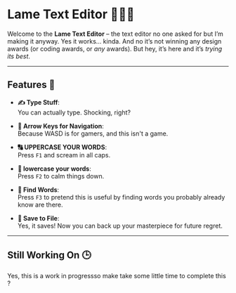 # Lame Text Editor 📄🤷‍♂️

Welcome to the **Lame Text Editor** – the text editor no one asked for but I’m making it anyway. Yes  it works... kinda. And no it’s not winning any design awards (or coding awards, or *any* awards). But hey, it’s here and it’s *trying its best*.

---

## Features 🚀

- **✍️ Type Stuff**:  
  You can actually type. Shocking, right?  

- **🚀 Arrow Keys for Navigation**:  
  Because WASD is for gamers, and this isn't a game.  

- **🔠 UPPERCASE YOUR WORDS**:  
  Press `F1` and scream in all caps.  

- **🔡 lowercase your words**:  
  Press `F2` to calm things down.  

- **🔎 Find Words**:  
  Press `F3` to pretend this is useful by finding words you probably already know are there.  

- **💾 Save to File**:  
  Yes, it saves! Now you can back up your masterpiece for future regret.  

---

## Still Working On 🕒

Yes, this is a work in progressso make take some little time to complete this ?
